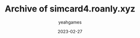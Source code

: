 ---
layout: artifact
featimg: //archive2.yeahgames.net/c/artifacts/d/0002/png/1.png
title: Archive of simcard4.roanly.xyz
date: 2023-02-27
author: yeahgames
comments: true
categories: [Digital, Directory, HTML]
permalink: /artifacts/view/d/0002
link: https://artifacts.yeahgames.net/artifacts/view/d/0002
serial: D0002
submitter: albinospino64
archivist: nnillat
items:
 - dir-1
 - png-1
adate: 2022-04-03
description: "An archive of the SIM website on Roan Ly's website (simcard4.roanly.xyz), used to convince his parents that he needs a SIM card."
location: archive2
status: complete
notes: "The original 'index.html' page (where the main website was displayed), has been renamed to 'home.html' because of technical issues relating to automatic directory listing."
keywords:  
 - roan
 - html
 - website
 - directory
---